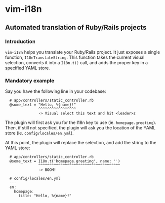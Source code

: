 # vim-i18n
## Automated translation of Ruby/Rails projects

### Introduction

`vim-i18n` helps you translate your Ruby/Rails project. It just exposes a 
single function, `I18nTranslateString`. This function takes the current visual 
selection, converts it into a `I18n.t()` call, and adds the proper key in a 
specified YAML store.

### Mandatory example

Say you have the following line in your codebase:

```
  # app/controllers/static_controller.rb
  @some_text = "Hello, %{name}!"
               ^^^^^^^^^^^^^^^^^
               -> Visual select this text and hit <leader>z
```

The plugin will first ask you for the I18n key to use (ie. `homepage.greeting`).
Then, if still not specified, the plugin will ask you the location of the YAML
store (ie. `config/locales/en.yml`).

At this point, the plugin will replace the selection, and add the string to the
YAML store:

```
  # app/controllers/static_controller.rb
  @some_text = I18n.t('homepage.greeting', name: '')
               ^^^^^^^^^^^^^^^^^^^^^^^^^^^^^^^^^^^^^
               -> BOOM!

  # config/locales/en.yml
  ---
  en:
    homepage:
      title: "Hello, %{name}!"
```

